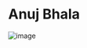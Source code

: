 # Anuj Bhala
![image](https://github.com/user-attachments/assets/c6d031ea-25f7-4ecb-8991-66a7414c1de0)
